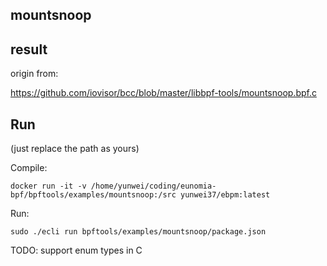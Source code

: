 ## mountsnoop


## result

origin from:

https://github.com/iovisor/bcc/blob/master/libbpf-tools/mountsnoop.bpf.c


## Run

(just replace the path as yours)

Compile:

```shell
docker run -it -v /home/yunwei/coding/eunomia-bpf/bpftools/examples/mountsnoop:/src yunwei37/ebpm:latest
```

Run:

```shell
sudo ./ecli run bpftools/examples/mountsnoop/package.json
```

TODO: support enum types in C
